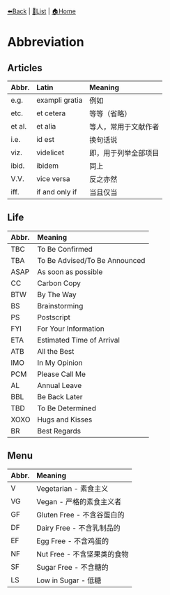 [⬅️Back](README.md) | [📝List](README.md) | [🏠Home](../README.md)

# Abbreviation

## Articles

| Abbr.  | Latin          | Meaning            |
| :----- | :------------- | :----------------- |
| e.g.   | exampli gratia | 例如               |
| etc.   | et cetera      | 等等（省略）        |
| et al. | et alia        | 等人，常用于文献作者 |
| i.e.   | id est         | 换句话说            |
| viz.   | videlicet      | 即，用于列举全部项目 |
| ibid.  | ibidem         | 同上               |
| V.V.   | vice versa     | 反之亦然           |
| iff.   | if and only if | 当且仅当           |

## Life

| Abbr. | Meaning                       |
| :---- | :---------------------------- |
| TBC   | To Be Confirmed               |
| TBA   | To Be Advised/To Be Announced |
| ASAP  | As soon as possible           |
| CC    | Carbon Copy                   |
| BTW   | By The Way                    |
| BS    | Brainstorming                 |
| PS    | Postscript                    |
| FYI   | For Your Information          |
| ETA   | Estimated Time of Arrival     |
| ATB   | All the Best                  |
| IMO   | In My Opinion                 |
| PCM   | Please Call Me                |
| AL    | Annual Leave                  |
| BBL   | Be Back Later                 |
| TBD   | To Be Determined              |
| XOXO  | Hugs and Kisses               |
| BR    | Best Regards                  |

## Menu

| Abbr. | Meaning                     |
| :---- | :-------------------------- |
| V     | Vegetarian - 素食主义        |
| VG    | Vegan - 严格的素食主义者     |
| GF    | Gluten Free - 不含谷蛋白的   |
| DF    | Dairy Free - 不含乳制品的    |
| EF    | Egg Free - 不含鸡蛋的       |
| NF    | Nut Free - 不含坚果类的食物  |
| SF    | Sugar Free - 不含糖的       |
| LS    | Low in Sugar - 低糖         |
